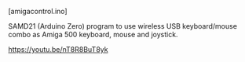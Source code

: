 [amigacontrol.ino]

SAMD21 (Arduino Zero) program to use wireless USB keyboard/mouse combo as Amiga 500 keyboard, mouse and joystick.

https://youtu.be/nT8R8BuT8yk
